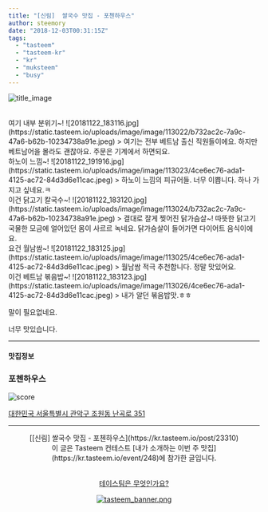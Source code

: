 ```yaml
---
title: "[신림]  쌀국수 맛집 - 포첸하우스"
author: steemory
date: "2018-12-03T00:31:15Z"
tags:
  - "tasteem"
  - "tasteem-kr"
  - "kr"
  - "muksteem"
  - "busy"
---
```

![title_image](https://static.tasteem.io/uploads/3843/post/23310/content_726a9b44-246e-4b75-b47b-68cb937faf24.jpeg)

<br/>
여기 내부 분위기~!
![20181122_183116.jpg](https://static.tasteem.io/uploads/image/image/113022/b732ac2c-7a9c-47a6-b62b-10234738a91e.jpeg)
> 여기는 전부 베트남 출신 직원들이에요. 하지만 베트남어을 몰라도 괜찮아요. 주문은 기계에서 하면되요.

<br> 
하노이 느낌~!
![20181122_191916.jpg](https://static.tasteem.io/uploads/image/image/113023/4ce6ec76-ada1-4125-ac72-84d3d6e11cac.jpeg)
> 하노이 느낌의 피규어들. 너무 이쁩니다. 하나 가지고 싶네요.ㅋ

<br>
이건 닭고기 칼국수~!
![20181122_183120.jpg](https://static.tasteem.io/uploads/image/image/113024/b732ac2c-7a9c-47a6-b62b-10234738a91e.jpeg)
> 결대로 잘게 찢어진 닭가슴살~! 따뜻한 닭고기 국물한 모금에 얼어있던 몸이 사르르 녹네요. 닭가슴살이 들어가면 다이어트 음식이에요.

<br>
요건 월남쌈~!
![20181122_183125.jpg](https://static.tasteem.io/uploads/image/image/113025/4ce6ec76-ada1-4125-ac72-84d3d6e11cac.jpeg)
> 월남쌈 적극 추천합니다. 정말 맛있어요.

<br>
이건 베트남 볶음밥~!
![20181122_183123.jpg](https://static.tasteem.io/uploads/image/image/113026/4ce6ec76-ada1-4125-ac72-84d3d6e11cac.jpeg)
> 내가 알던 볶음밥맛.ㅎㅎ

<br>

말이 필요없네요. 

너무 맛있습니다.

---------------------
#### 맛집정보
### 포첸하우스
![score](https://static.tasteem.io/images/steem/1Crowns.png)

[대한민국 서울특별시 관악구 조원동 난곡로 351](https://kr.tasteem.io/post/23310#map)

-----------------------------------------
<center>[[신림]  쌀국수 맛집 - 포첸하우스](https://kr.tasteem.io/post/23310)
<br/>이 글은 Tasteem 컨테스트
 [내가 소개하는  이번 주 맛집](https://kr.tasteem.io/event/248)에 참가한 글입니다.

<br/>[테이스팀은 무엇인가요?](https://kr.tasteem.io/about)

[![tasteem_banner.png](https://static.tasteem.io/images/tasteem_banner_v3.png)](https://kr.tasteem.io)</center>